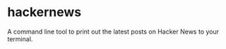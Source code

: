 hackernews
==========

A command line tool to print out the latest posts on Hacker News to your terminal.
